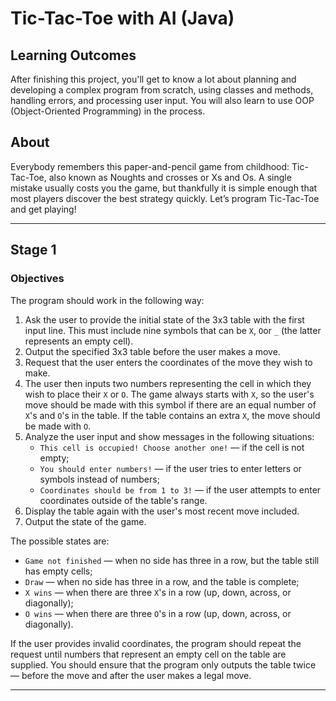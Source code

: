 # Tic-Tac-Toe with AI (Java)
## Learning Outcomes
After finishing this project, you'll get to know a lot about planning and developing a complex program from scratch, using classes and methods, handling errors, and processing user input. You will also learn to use OOP (Object-Oriented Programming) in the process.

## About
Everybody remembers this paper-and-pencil game from childhood: Tic-Tac-Toe, also known as Noughts and crosses or Xs and Os. A single mistake usually costs you the game, but thankfully it is simple enough that most players discover the best strategy quickly. Let’s program Tic-Tac-Toe and get playing!

---

## Stage 1
### Objectives

The program should work in the following way:

1. Ask the user to provide the initial state of the 3x3 table with the first input line. This must include nine symbols that can be `X`, `O`or `_` (the latter represents an empty cell).
2. Output the specified 3x3 table before the user makes a move.
3. Request that the user enters the coordinates of the move they wish to make.
4. The user then inputs two numbers representing the cell in which they wish to place their `X` or `O`. The game always starts with `X`, so the user's move should be made with this symbol if there are an equal number of `X`'s and `O`'s in the table. If the table contains an extra `X`, the move should be made with `O`.
5. Analyze the user input and show messages in the following situations:
    * `This cell is occupied! Choose another one!` — if the cell is not empty;
    * `You should enter numbers!` — if the user tries to enter letters or symbols instead of numbers;
    * `Coordinates should be from 1 to 3!` — if the user attempts to enter coordinates outside of the table's range.
6. Display the table again with the user's most recent move included.
7. Output the state of the game.

The possible states are:

* `Game not finished` — when no side has three in a row, but the table still has empty cells;
* `Draw` — when no side has three in a row, and the table is complete;
* `X wins` — when there are three `X`'s in a row (up, down, across, or diagonally);
* `O wins` — when there are three `O`'s in a row (up, down, across, or diagonally).

If the user provides invalid coordinates, the program should repeat the request until numbers that represent an empty cell on the table are supplied. You should ensure that the program only outputs the table twice — before the move and after the user makes a legal move.

---

